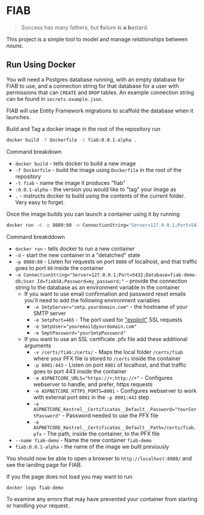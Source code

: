 # FIAB
> Success has many fathers, but **f**ailure **i**s **a** **b**astard.

This project is a simple tool to model and manage *relationships* between *nouns*.

## Run Using Docker
You will need a Postgres database running, with an empty database for FIAB to use, and a connection string for that database for a user with permissions that can `CREATE` and `DROP` tables.  An example connection string can be found in `secrets.example.json`.

FIAB will use Entity Framework migrations to scaffold the database when it launches.

Build and Tag a docker image in the root of the repository run
```bash
docker build -f Dockerfile -t fiab:0.0.1-alpha .
```
Command breakdown
* `docker build` - tells docker to build a new image
* `-f Dockerfile` - build the image using `Dockerfile` in the root of the repository
* `-t fiab` - name the image it produces "fiab"
* `:0.0.1-alpha` - the version you would like to "tag" your image as
* `.` - instructs docker to build using the contents of the current folder.  Very easy to forget.


Once the image builds you can launch a container using it by running
```bash
docker run -d -p 8080:80 -e ConnectionString="Server=127.0.0.1;Port=5432;Database=fiab-demo-db;User Id=fiabSA;Password=my_password;" --name fiab-demo fiab:0.0.1-alpha
```
Command breakddown
* `docker run` - tells docker to run a new container
* `-d` - start the new container in a "detatched" state
* `-p 8080:80` - Listen for requests on port `8080` of localhost, and that traffic goes to port `80` inside the container
* `-e ConnectionString="Server=127.0.0.1;Port=5432;Database=fiab-demo-db;User Id=fiabSA;Password=my_password;"` - provide the connection string to the database as an environment variable in the container
	* If you want to use email confirmation and password reset emails you'll need to add the following environment variables
		* `-e SmtpServer="smtp.yourdomain.com"` - the hostname of your SMTP server
		* `-e SmtpPort=465` - The port used for ["explicit"](https://stackoverflow.com/a/53888031) SSL requests
		* `-e SmtpUser="youremail@yourdomain.com"`
		* `-e SmptPassword="yourSmtpPassword"`
	* If you want to use an SSL certificate .pfx file add these additional arguments
		* `-v /certs/fiab:/certs/` - Maps the local folder `/certs/fiab` where your PFX file is stored to `/certs` inside the container
 		* `-p 8001:443` - Listen on port `8001` of localhost, and that traffic goes to port 443 inside the container
 		* `-e ASPNETCORE_URLS="https://+;http://+"` - Configures webserver to handle, and prefer, https requests
		* `-e ASPNETCORE_HTTPS_PORTS=8001` - Configures webserver to work with external port `8001` in the `-p 8001:443` step
 		* `-e ASPNETCORE_Kestrel__Certificates__Default__Password="YourCertPassword"` - Password needed to use the PFX file
 		* `-e ASPNETCORE_Kestrel__Certificates__Default__Path=/certs/fiab.pfx` - The path, inside the container, to the PFX file
* `--name fiab-demo` - Name the new container `fiab-demo`
* `fiab:0.0.1-alpha` - the name of the image we built previously

You should now be able to open a browser to `http://localhost:8080/` and see the landing page for FIAB.

If you the page does not load you may want to run
```bash
docker logs fiab-demo
```
To examine any errors that may have prevented your container from starting or handling your request.